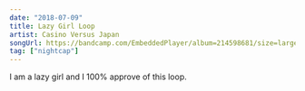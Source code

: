 ```yaml
---
date: "2018-07-09"
title: Lazy Girl Loop
artist: Casino Versus Japan
songUrl: https://bandcamp.com/EmbeddedPlayer/album=214598681/size=large/track=1689710555
tag: ["nightcap"]
---
```


I am a lazy girl and I 100% approve of this loop.
